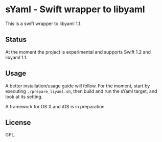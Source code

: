 # sYaml - Swift wrapper to libyaml

This is a swift wrapper to libyaml 1.1.

## Status

At the moment the project is experimental and supports Swift 1.2 and libyaml 1.1.

## Usage

A better installation/usage guide will follow. For the moment, start by executing `./prepare_liyaml.sh`, then build and run the sYaml target, and look at its setting. 

A framework for OS X and iOS is in preparation.

## License

GPL.
